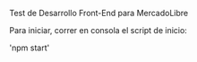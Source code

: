 Test de Desarrollo Front-End para MercadoLibre

Para iniciar, correr en consola el script de inicio:

'npm start'